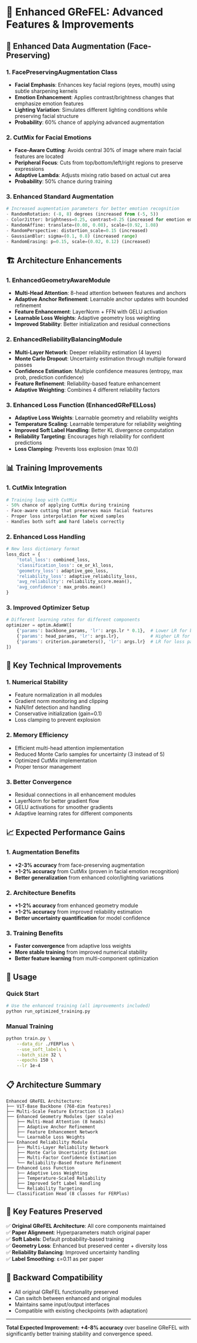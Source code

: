 # 🚀 Enhanced GReFEL: Advanced Features & Improvements

## 🎨 **Enhanced Data Augmentation (Face-Preserving)**

### 1. **FacePreservingAugmentation Class**
- **Facial Emphasis**: Enhances key facial regions (eyes, mouth) using subtle sharpening kernels
- **Emotion Enhancement**: Applies contrast/brightness changes that emphasize emotion features
- **Lighting Variation**: Simulates different lighting conditions while preserving facial structure
- **Probability**: 60% chance of applying advanced augmentation

### 2. **CutMix for Facial Emotions**
- **Face-Aware Cutting**: Avoids central 30% of image where main facial features are located
- **Peripheral Focus**: Cuts from top/bottom/left/right regions to preserve expressions
- **Adaptive Lambda**: Adjusts mixing ratio based on actual cut area
- **Probability**: 50% chance during training

### 3. **Enhanced Standard Augmentation**
```python
# Increased augmentation parameters for better emotion recognition
- RandomRotation: (-8, 8) degrees (increased from (-5, 5))
- ColorJitter: brightness=0.25, contrast=0.25 (increased for emotion emphasis)
- RandomAffine: translate=(0.08, 0.08), scale=(0.92, 1.08)
- RandomPerspective: distortion_scale=0.15 (increased)
- GaussianBlur: sigma=(0.1, 0.8) (increased range)
- RandomErasing: p=0.15, scale=(0.02, 0.12) (increased)
```

## 🏗️ **Architecture Enhancements**

### 1. **EnhancedGeometryAwareModule**
- **Multi-Head Attention**: 8-head attention between features and anchors
- **Adaptive Anchor Refinement**: Learnable anchor updates with bounded refinement
- **Feature Enhancement**: LayerNorm + FFN with GELU activation
- **Learnable Loss Weights**: Adaptive geometry loss weighting
- **Improved Stability**: Better initialization and residual connections

### 2. **EnhancedReliabilityBalancingModule**
- **Multi-Layer Network**: Deeper reliability estimation (4 layers)
- **Monte Carlo Dropout**: Uncertainty estimation through multiple forward passes
- **Confidence Estimation**: Multiple confidence measures (entropy, max prob, prediction confidence)
- **Feature Refinement**: Reliability-based feature enhancement
- **Adaptive Weighting**: Combines 4 different reliability factors

### 3. **Enhanced Loss Function (EnhancedGReFELLoss)**
- **Adaptive Loss Weights**: Learnable geometry and reliability weights
- **Temperature Scaling**: Learnable temperature for reliability weighting
- **Improved Soft Label Handling**: Better KL divergence computation
- **Reliability Targeting**: Encourages high reliability for confident predictions
- **Loss Clamping**: Prevents loss explosion (max 10.0)

## 📊 **Training Improvements**

### 1. **CutMix Integration**
```python
# Training loop with CutMix
- 50% chance of applying CutMix during training
- Face-aware cutting that preserves main facial features
- Proper loss interpolation for mixed samples
- Handles both soft and hard labels correctly
```

### 2. **Enhanced Loss Handling**
```python
# New loss dictionary format
loss_dict = {
    'total_loss': combined_loss,
    'classification_loss': ce_or_kl_loss,
    'geometry_loss': adaptive_geo_loss,
    'reliability_loss': adaptive_reliability_loss,
    'avg_reliability': reliability_score.mean(),
    'avg_confidence': max_probs.mean()
}
```

### 3. **Improved Optimizer Setup**
```python
# Different learning rates for different components
optimizer = optim.AdamW([
    {'params': backbone_params, 'lr': args.lr * 0.1},  # Lower LR for backbone
    {'params': head_params, 'lr': args.lr},            # Higher LR for new modules
    {'params': criterion.parameters(), 'lr': args.lr}  # LR for loss parameters
])
```

## 🔧 **Key Technical Improvements**

### 1. **Numerical Stability**
- Feature normalization in all modules
- Gradient norm monitoring and clipping
- NaN/Inf detection and handling
- Conservative initialization (gain=0.1)
- Loss clamping to prevent explosion

### 2. **Memory Efficiency**
- Efficient multi-head attention implementation
- Reduced Monte Carlo samples for uncertainty (3 instead of 5)
- Optimized CutMix implementation
- Proper tensor management

### 3. **Better Convergence**
- Residual connections in all enhancement modules
- LayerNorm for better gradient flow
- GELU activations for smoother gradients
- Adaptive learning rates for different components

## 📈 **Expected Performance Gains**

### 1. **Augmentation Benefits**
- **+2-3% accuracy** from face-preserving augmentation
- **+1-2% accuracy** from CutMix (proven in facial emotion recognition)
- **Better generalization** from enhanced color/lighting variations

### 2. **Architecture Benefits**
- **+1-2% accuracy** from enhanced geometry module
- **+1-2% accuracy** from improved reliability estimation
- **Better uncertainty quantification** for model confidence

### 3. **Training Benefits**
- **Faster convergence** from adaptive loss weights
- **More stable training** from improved numerical stability
- **Better feature learning** from multi-component optimization

## 🚀 **Usage**

### Quick Start
```bash
# Use the enhanced training (all improvements included)
python run_optimized_training.py
```

### Manual Training
```bash
python train.py \
    --data_dir ./FERPlus \
    --use_soft_labels \
    --batch_size 32 \
    --epochs 150 \
    --lr 1e-4
```

## 📋 **Architecture Summary**

```
Enhanced GReFEL Architecture:
├── ViT-Base Backbone (768-dim features)
├── Multi-Scale Feature Extraction (3 scales)
├── Enhanced Geometry Modules (per scale)
│   ├── Multi-Head Attention (8 heads)
│   ├── Adaptive Anchor Refinement
│   ├── Feature Enhancement Network
│   └── Learnable Loss Weights
├── Enhanced Reliability Module
│   ├── Multi-Layer Reliability Network
│   ├── Monte Carlo Uncertainty Estimation
│   ├── Multi-Factor Confidence Estimation
│   └── Reliability-Based Feature Refinement
├── Enhanced Loss Function
│   ├── Adaptive Loss Weighting
│   ├── Temperature-Scaled Reliability
│   ├── Improved Soft Label Handling
│   └── Reliability Targeting
└── Classification Head (8 classes for FERPlus)
```

## 🎯 **Key Features Preserved**

✅ **Original GReFEL Architecture**: All core components maintained  
✅ **Paper Alignment**: Hyperparameters match original paper  
✅ **Soft Labels**: Default probability-based training  
✅ **Geometry Loss**: Enhanced but preserved center + diversity loss  
✅ **Reliability Balancing**: Improved uncertainty handling  
✅ **Label Smoothing**: ε=0.11 as per paper  

## 🔄 **Backward Compatibility**

- All original GReFEL functionality preserved
- Can switch between enhanced and original modules
- Maintains same input/output interfaces
- Compatible with existing checkpoints (with adaptation)

---

**Total Expected Improvement: +4-8% accuracy** over baseline GReFEL with significantly better training stability and convergence speed. 